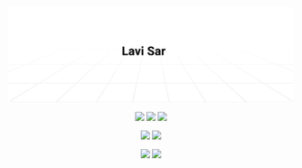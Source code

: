 <a href="mailto:lavisar.dev@gmail.com">
    <!-- ********* AUTHOR AND CREDITS ********* -->
    <!-- This Section of my profile profile has been inspired and learned from https://github.com/timolins.
    All credit goes to https://github.com/timolins. - Lavisar -->
    <img alt="Email Me (lavisar.dev@gmail.com)" src="https://github.com/lavisar/lavisar/raw/main/assets/bg.svg"/>
</a>
<p align="center">
  <img src="https://komarev.com/ghpvc/?username=lavisar">
  <img src="https://shields.io/github/stars/lavisar">
  <img src="https://img.shields.io/static/v1?label=%F0%9F%8C%9F&message=Software%20Engineer&color=gray&labelColor=blue">
</p>
<p align="center">
    <img src="https://img.shields.io/static/v1?label=%F0%9F%94%A5&message=Software%20Engineer%20Full-time%20at%20LuckyTech&color=white&labelColor=white">
    <img src="https://img.shields.io/static/v1?label=%F0%9F%94%A5&message=Software%20Engineer%20Part-time%20at%20iTechOh&color=white&labelColor=white">
</p>
<p align="center">
    <img src="https://img.shields.io/static/v1?label=%F0%9F%9A%80&message=Maintainer%20of%20SarGoAds.Tech%20Apps%20%26%20Packages&color=white&labelColor=white">
    <img src="https://img.shields.io/static/v1?label=%F0%9F%9A%80&message=Content%20Creator%20%26%20Video%20Editor%20at%20SarGoAds.Media&color=white&labelColor=white">
</p>

